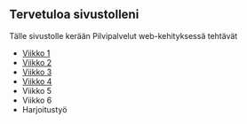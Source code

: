 ## Tervetuloa sivustolleni

Tälle sivustolle kerään Pilvipalvelut web-kehityksessä tehtävät

- [Viikko 1](viikko1.html)
- [Viikko 2](viikko2.md)
- [Viikko 3](./viikko3/index.html)
- [Viikko 4](./viikko4/index.html)
- Viikko 5
- Viikko 6
- Harjoitustyö

  
